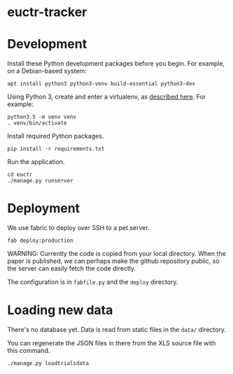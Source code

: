 # euctr-tracker

Development
===========

Install these Python development packages before you begin. For
example, on a Debian-based system:

```
apt install python3 python3-venv build-essential python3-dev
```

Using Python 3, create and enter a virtualenv, as [described
here](https://docs.djangoproject.com/en/1.10/intro/contributing/).
For example:

```
python3.5 -m venv venv
. venv/bin/activate
```

Install required Python packages.

```
pip install -r requirements.txt
```

Run the application.

```
cd euctr
./manage.py runserver
```

Deployment
==========

We use fabric to deploy over SSH to a pet server. 

```
fab deploy:production
```

WARNING: Currently the code is copied from your local directory.
When the paper is published, we can perhaps make the github 
repository public, so the server can easily fetch the code 
directly.

The configuration is in `fabfile.py` and the `deploy` directory.


Loading new data
================

There's no database yet. Data is read from static files in
the `data/` directory.

You can regenerate the JSON files in there from the XLS source
file with this command.

```
./manage.py loadtrialsdata
```


